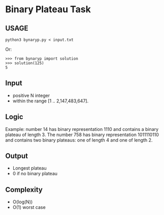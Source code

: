 # Binary Plateau Task

## USAGE

```
python3 bynaryp.py < input.txt
```

Or:

```
>>> from bynaryp import solution
>>> solution(125)
5
```

## Input

* positive N integer
* within the range [1 .. 2,147,483,647].

## Logic

Example: number 14 has binary representation 1110 and contains a binary plateau of length 3. The number 758 has binary representation 1011110110 and contains two binary plateaus: one of length 4 and one of length 2.

## Output

* Longest plateau
* 0 if no binary plateau

## Complexity

* O(log(N))
* O(1) worst case

